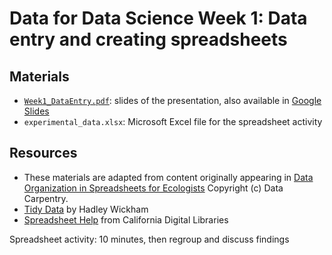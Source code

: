 # Data for Data Science Week 1: Data entry and creating spreadsheets

## Materials

- [`Week1_DataEntry.pdf`](Week1_DataEntry.pdf): slides of the presentation, also available in [Google Slides](https://docs.google.com/presentation/d/1-UfX5V56cnpGqMGAy5AJZZ3aR0b0Rf7i0W0rq4BpYT0/edit?usp=sharing)
- `experimental_data.xlsx`: Microsoft Excel file for the spreadsheet activity

## Resources

- These materials are adapted from content originally appearing in [Data Organization in Spreadsheets for Ecologists](https://datacarpentry.org/spreadsheet-ecology-lesson/) Copyright (c) Data Carpentry.
- [Tidy Data](https://vita.had.co.nz/papers/tidy-data.pdf) by Hadley Wickham
- [Spreadsheet Help](http://cdluc3.github.io/spreadsheet-help/) from California Digital Libraries


Spreadsheet activity: 10 minutes, then regroup and discuss findings
